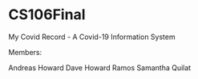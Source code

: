 # CS106Final

My Covid Record - A Covid-19 Information System

Members:

Andreas Howard
Dave Howard Ramos
Samantha Quilat
